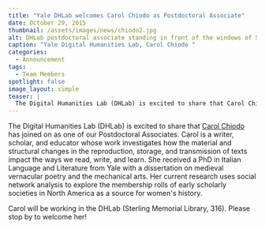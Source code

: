```yaml
---
title: "Yale DHLab welcomes Carol Chiodo as Postdoctoral Associate"
date: October 29, 2015
thumbnail: /assets/images/news/chiodo2.jpg
alt: DHLab postdoctoral associate standing in front of the windows of Sterling Memorial Library.
caption: "Yale Digital Humanities Lab, Carol Chiodo "
categories:
  - Announcement
tags:
  - Team Members
spotlight: false
image_layout: simple
teaser: |
  The Digital Humanities Lab (DHLab) is excited to share that Carol Chiodo has joined on as one of our Postdoctoral Associates. Carol is a writer, scholar, and educator whose work investigates how the...
---
```


The Digital Humanities Lab (DHLab) is excited to share that [Carol Chiodo](http://carolchiodo.com/) has joined on as one of our Postdoctoral Associates. Carol is a writer, scholar, and educator whose work investigates how the material and structural changes in the reproduction, storage, and transmission of texts impact the ways we read, write, and learn. She received a PhD in Italian Language and Literature from Yale with a dissertation on medieval vernacular poetry and the mechanical arts. Her current research uses social network analysis to explore the membership rolls of early scholarly societies in North America as a source for women's history.

Carol will be working in the DHLab (Sterling Memorial Library, 316). Please stop by to welcome her!
